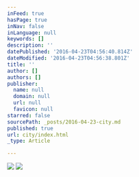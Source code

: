 ```yaml
---
inFeed: true
hasPage: true
inNav: false
inLanguage: null
keywords: []
description: ''
datePublished: '2016-04-23T04:56:40.814Z'
dateModified: '2016-04-23T04:56:38.801Z'
title: ''
author: []
authors: []
publisher:
  name: null
  domain: null
  url: null
  favicon: null
starred: false
sourcePath: _posts/2016-04-23-city.md
published: true
url: city/index.html
_type: Article

---
```

![](https://the-grid-user-content.s3-us-west-2.amazonaws.com/144dd3ea-6c26-48de-9e90-fc313c0dfea1.jpg)
![](https://the-grid-user-content.s3-us-west-2.amazonaws.com/f89169e1-f45a-485e-8dae-fd10a79dfe50.jpg)